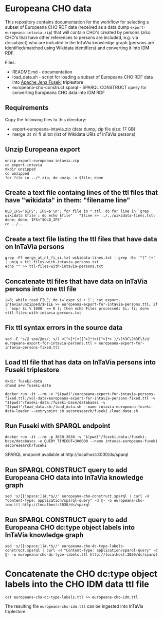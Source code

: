 # Europeana CHO data

This repository contains documentation for the workflow for selecting a subset of Europeana CHO RDF data (received as a data dump `export-europeana-intavia.zip`) that will contain CHO's created by persons (also CHO's that have other references to persons are included, e.g. via dc:subject) who are included in the InTaVia knowledge graph (persons are identified/matched using Wikidata identifiers) and converting it into IDM RDF.

Files:
- README.md - documentation
- load_data.sh - script for loading a subset of Europeana CHO RDF data into [Apache Jena Fuseki](https://jena.apache.org/documentation/fuseki2/) triplestore
- europeana-cho-construct.sparql - SPARQL CONSTRUCT query for converting Europeana CHO data into IDM RDF

## Requirements

Copy the following files to this directory:
- export-europeana-intavia.zip (data dump, zip file size: 17 GB)
- merge_at_nl_fi_si.txt (list of Wikidata URIs of InTaVia persons)

## Unzip Europeana export

```
unzip export-europeana-intavia.zip
cd export-intavia
mkdir unzipped
cd unzipped
for file in ../*.zip; do unzip -o $file; done
```

## Create a text file containg lines of the ttl files that have "wikidata" in them: "filename   line"

```
OLD_IFS="$IFS"; IFS=$'\n'; for file in *.ttl; do for line in `grep wikidata $file`; do echo $file"   "$line >> ../../wikidata-lines.txt; done; done; IFS="$OLD_IFS"
cd ../..
```

## Create a text file listing the ttl files that have data on InTaVia persons

```
grep -Ff merge_at_nl_fi_si.txt wikidata-lines.txt | grep -Eo '^[^ ]+' | uniq > ttl-files-with-intavia-persons.txt
echo "" >> ttl-files-with-intavia-persons.txt
```

## Concatenate ttl files that have data on InTaVia persons into one ttl file

```
i=0; while read FILE; do i=`expr $i + 1`; cat export-intavia/unzipped/$FILE >> europeana-export-for-intavia-persons.ttl; if [ `expr $i % 1000` == 0 ]; then echo Files processed: $i; fi; done <ttl-files-with-intavia-persons.txt
```

## Fix ttl syntax errors in the source data

```
sed -E 's/@ spa/@es/; s/( <[^>]*)<([^>]*)>([^>]*> )/\1%3C\2%3E\3/g' europeana-export-for-intavia-persons.ttl > europeana-export-for-intavia-persons-fixed.ttl
```

## Load ttl file that has data on InTaVia persons into Fuseki triplestore

```
mkdir fuseki-data
chmod a+w fuseki-data

docker run -it --rm -v "$(pwd)"/europeana-export-for-intavia-persons-fixed.ttl:/vol-data/europeana-export-for-intavia-persons-fixed.ttl -v "$(pwd)"/fuseki-data:/fuseki-base/databases -v "$(pwd)"/load_data.sh:/load_data.sh --name intavia-europeana-fuseki-data-loader --entrypoint sh secoresearch/fuseki /load_data.sh
```

## Run Fuseki with SPARQL endpoint

```
docker run -it --rm -p 3030:3030 -v "$(pwd)"/fuseki-data:/fuseki-base/databases -e QUERY_TIMEOUT=300000 --name intavia-europeana-fuseki secoresearch/fuseki
```

SPARQL endpoint available at http://localhost:3030/ds/sparql

## Run SPARQL CONSTRUCT query to add Europeana CHO data into InTaVia knowledge graph

```
sed 's/[[:space:]]#.*$//' europeana-cho-construct.sparql | curl -H "Content-Type: application/sparql-query" -d @- -o europeana-cho-idm.ttl http://localhost:3030/ds/sparql
```

## Run SPARQL CONSTRUCT query to add Europeana CHO dc:type object labels into InTaVia knowledge graph

```
sed 's/[[:space:]]#.*$//' europeana-cho-dc-type-labels-construct.sparql | curl -H "Content-Type: application/sparql-query" -d @- -o europeana-cho-dc-type-labels.ttl http://localhost:3030/ds/sparql
```

# Concatenate the CHO dc:type object labels into the CHO IDM data ttl file

```
cat europeana-cho-dc-type-labels.ttl >> europeana-cho-idm.ttl
```

The resulting file `europeana-cho-idm.ttl` can be ingested into InTaVia triplestore.
